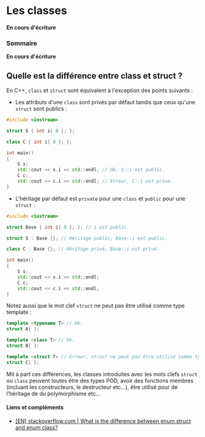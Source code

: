 # Les classes

**En cours d'écriture**

### Sommaire

**En cours d'écriture**

## Quelle est la différence entre class et struct ?

En C++, `class` et `struct` sont équivalent à l'exception des points suivants :

 - Les attributs d'une `class` sont privés par défaut tandis que ceux qu'une `struct` sont publics :

```cpp
#include <iostream>

struct S { int i{ 0 }; };

class C { int i{ 0 }; };

int main()
{
    S s;
    std::cout << s.i << std::endl; // Ok, S::i est public.
    C c;
    std::cout << c.i << std::endl; // Erreur, C::i est privé.
}
```

- L'héritage par défaut est `private` pour une `class` et `public` pour une `struct` :

```cpp
#include <iostream>

struct Base { int i{ 0 }; }; // i est public.

struct S : Base {}; // Héritage public, Base::i est public.

class C : Base {}; // Héritage privé, Base::i est privé.

int main()
{
    S s;
    std::cout << s.i << std::endl;
    C c;
    std::cout << c.i << std::endl;
}
```

Notez aussi que le mot clef `struct` ne peut pas être utilisé comme type template :

```cpp
template <typename T> // Ok.
struct A{ };

template <class T> // Ok.
struct B{ };

template <struct T> // Erreur, struct ne peut pas être utilisé comme type template.
struct C{ };
```

Mit à part ces différences, les classes introduites avec les mots clefs `struct` ou `class` peuvent toutes être des types POD, avoir des fonctions membres (incluant les constructeurs, le destructeur etc...), être utilisé pour de l'héritage de du polymorphisme etc...

#### Liens et compléments
 - [[EN] stackoverflow.com | What is the difference between enum struct and enum class?](https://stackoverflow.com/questions/38536571/what-is-the-difference-between-enum-struct-and-enum-class)
